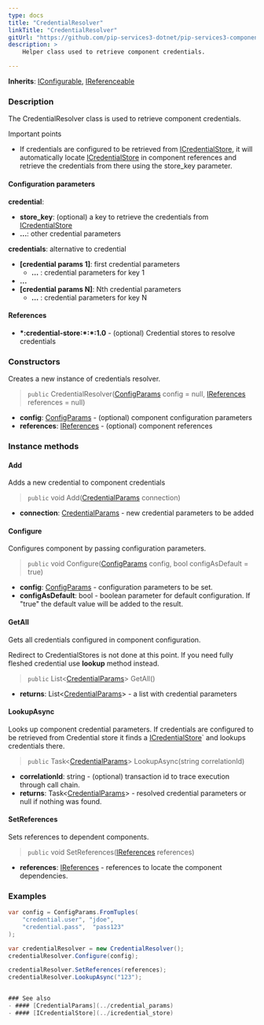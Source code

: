 ```yaml
---
type: docs
title: "CredentialResolver"
linkTitle: "CredentialResolver"
gitUrl: "https://github.com/pip-services3-dotnet/pip-services3-components-dotnet"
description: >
    Helper class used to retrieve component credentials.

---
```


**Inherits**: [IConfigurable](../../../commons/config/iconfigurable), [IReferenceable](../../../commons/refer/ireferenceable)

### Description

The CredentialResolver class is used to retrieve component credentials.

Important points

- If credentials are configured to be retrieved from [ICredentialStore](../icredential_store), it will automatically locate [ICredentialStore](../icredential_store) in component references and retrieve the credentials from there using the store_key parameter.

#### Configuration parameters

**credential**: 
- **store_key**: (optional) a key to retrieve the credentials from [ICredentialStore](../icredential_store)
- **...**: other credential parameters

**credentials**: alternative to credential
- **[credential params 1]**: first credential parameters
    - **...** : credential parameters for key 1
- **...**
- **[credential params N]**:       Nth credential parameters
    - **...** : credential parameters for key N

#### References
- **\*:credential-store:\*:\*:1.0** -  (optional) Credential stores to resolve credentials


### Constructors
Creates a new instance of credentials resolver.

> `public` CredentialResolver([ConfigParams](../../../commons/config/config_params) config = null, [IReferences](../../../commons/refer/ireferences) references = null)

- **config**: [ConfigParams](../../../commons/config/config_params) - (optional) component configuration parameters
- **references**: [IReferences](../../../commons/refer/ireferences) - (optional) component references


### Instance methods

#### Add
Adds a new credential to component credentials

> `public` void Add([CredentialParams](../credential_params) connection)

- **connection**: [CredentialParams](../credential_params) - new credential parameters to be added


#### Configure
Configures component by passing configuration parameters.

> `public` void Configure([ConfigParams](../../../commons/config/config_params) config, bool configAsDefault = true)

- **config**: [ConfigParams](../../../commons/config/config_params) - configuration parameters to be set.
- **configAsDefault**: bool - boolean parameter for default configuration. If "true" the default value will be added to the result.


#### GetAll
Gets all credentials configured in component configuration.

Redirect to CredentialStores is not done at this point.
If you need fully fleshed credential use **lookup** method instead.

> `public` List<[CredentialParams](../credential_params)> GetAll()

- **returns**: List<[CredentialParams](../credential_params)> - a list with credential parameters


#### LookupAsync
Looks up component credential parameters. If credentials are configured to be retrieved
from Credential store it finds a [ICredentialStore](../icredential_store)` and lookups credentials there.

> `public` Task<[CredentialParams](../credential_params)> LookupAsync(string correlationId)

- **correlationId**: string - (optional) transaction id to trace execution through call chain.
- **returns**: Task<[CredentialParams](../credential_params)> - resolved credential parameters or null if nothing was found.


#### SetReferences
Sets references to dependent components.

> `public` void SetReferences([IReferences](../../../commons/refer/ireferences) references)

- **references**: [IReferences](../../../commons/refer/ireferences) - references to locate the component dependencies.

### Examples
```cs
var config = ConfigParams.FromTuples(
    "credential.user", "jdoe",
    "credential.pass",  "pass123" 
);

var credentialResolver = new CredentialResolver();
credentialResolver.Configure(config);

credentialResolver.SetReferences(references);
credentialResolver.LookupAsync("123");


### See also
- #### [CredentialParams](../credential_params)
- #### [ICredentialStore](../icredential_store)
